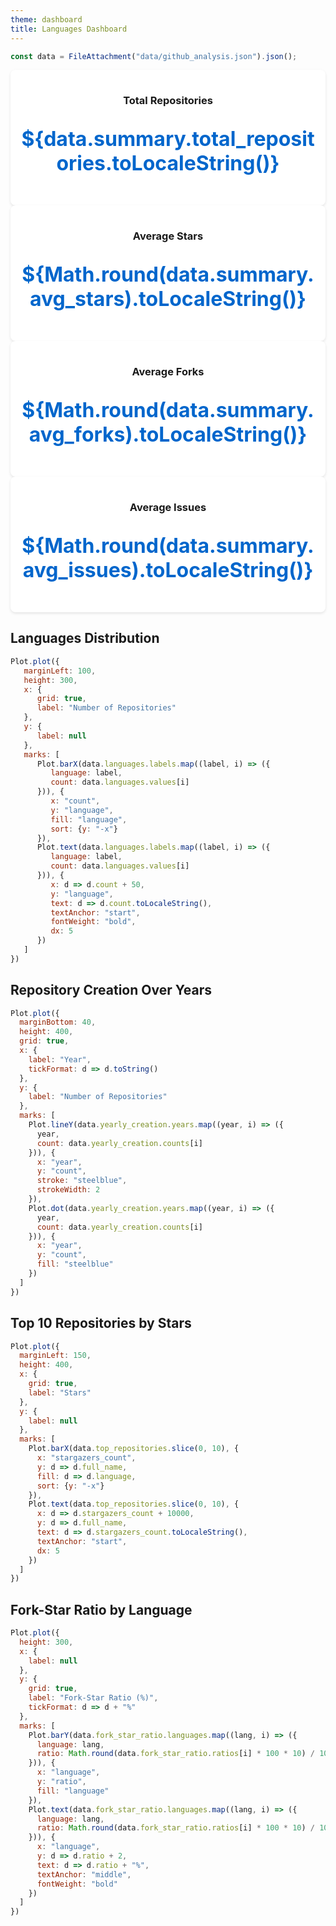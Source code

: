 ```yaml
---
theme: dashboard
title: Languages Dashboard
---
```


<!-- Load and transform the data -->

```js
const data = FileAttachment("data/github_analysis.json").json();
```

<div class="grid grid-cols-4 gap-4">
  <div class="card">
    <h3>Total Repositories</h3>
    <p class="big-number">${data.summary.total_repositories.toLocaleString()}</p>
  </div>
  <div class="card">
    <h3>Average Stars</h3>
    <p class="big-number">${Math.round(data.summary.avg_stars).toLocaleString()}</p>
  </div>
  <div class="card">
    <h3>Average Forks</h3>
    <p class="big-number">${Math.round(data.summary.avg_forks).toLocaleString()}</p>
  </div>
  <div class="card">
    <h3>Average Issues</h3>
    <p class="big-number">${Math.round(data.summary.avg_issues).toLocaleString()}</p>
  </div>
</div>

## Languages Distribution
```js
Plot.plot({
   marginLeft: 100,
   height: 300,
   x: {
      grid: true,
      label: "Number of Repositories"
   },
   y: {
      label: null
   },
   marks: [
      Plot.barX(data.languages.labels.map((label, i) => ({
         language: label,
         count: data.languages.values[i]
      })), {
         x: "count",
         y: "language",
         fill: "language",
         sort: {y: "-x"}
      }),
      Plot.text(data.languages.labels.map((label, i) => ({
         language: label,
         count: data.languages.values[i]
      })), {
         x: d => d.count + 50,
         y: "language",
         text: d => d.count.toLocaleString(),
         textAnchor: "start",
         fontWeight: "bold",
         dx: 5
      })
   ]
})
```



## Repository Creation Over Years
```js
Plot.plot({
  marginBottom: 40,
  height: 400,
  grid: true,
  x: {
    label: "Year",
    tickFormat: d => d.toString()
  },
  y: {
    label: "Number of Repositories"
  },
  marks: [
    Plot.lineY(data.yearly_creation.years.map((year, i) => ({
      year,
      count: data.yearly_creation.counts[i]
    })), {
      x: "year",
      y: "count",
      stroke: "steelblue",
      strokeWidth: 2
    }),
    Plot.dot(data.yearly_creation.years.map((year, i) => ({
      year,
      count: data.yearly_creation.counts[i]
    })), {
      x: "year",
      y: "count",
      fill: "steelblue"
    })
  ]
})
```

## Top 10 Repositories by Stars
```js
Plot.plot({
  marginLeft: 150,
  height: 400,
  x: {
    grid: true,
    label: "Stars"
  },
  y: {
    label: null
  },
  marks: [
    Plot.barX(data.top_repositories.slice(0, 10), {
      x: "stargazers_count",
      y: d => d.full_name,
      fill: d => d.language,
      sort: {y: "-x"}
    }),
    Plot.text(data.top_repositories.slice(0, 10), {
      x: d => d.stargazers_count + 10000,
      y: d => d.full_name,
      text: d => d.stargazers_count.toLocaleString(),
      textAnchor: "start",
      dx: 5
    })
  ]
})
```

## Fork-Star Ratio by Language
```js
Plot.plot({
  height: 300,
  x: {
    label: null
  },
  y: {
    grid: true,
    label: "Fork-Star Ratio (%)",
    tickFormat: d => d + "%"
  },
  marks: [
    Plot.barY(data.fork_star_ratio.languages.map((lang, i) => ({
      language: lang,
      ratio: Math.round(data.fork_star_ratio.ratios[i] * 100 * 10) / 10
    })), {
      x: "language",
      y: "ratio",
      fill: "language"
    }),
    Plot.text(data.fork_star_ratio.languages.map((lang, i) => ({
      language: lang,
      ratio: Math.round(data.fork_star_ratio.ratios[i] * 100 * 10) / 10
    })), {
      x: "language",
      y: d => d.ratio + 2,
      text: d => d.ratio + "%",
      textAnchor: "middle",
      fontWeight: "bold"
    })
  ]
})
```

<style>
.card {
  background: white;
  border-radius: 8px;
  box-shadow: 0 2px 4px rgba(0,0,0,0.1);
  padding: 1rem;
  text-align: center;
}

.big-number {
  font-size: 2rem;
  font-weight: bold;
  color: #0066cc;
}
</style>
